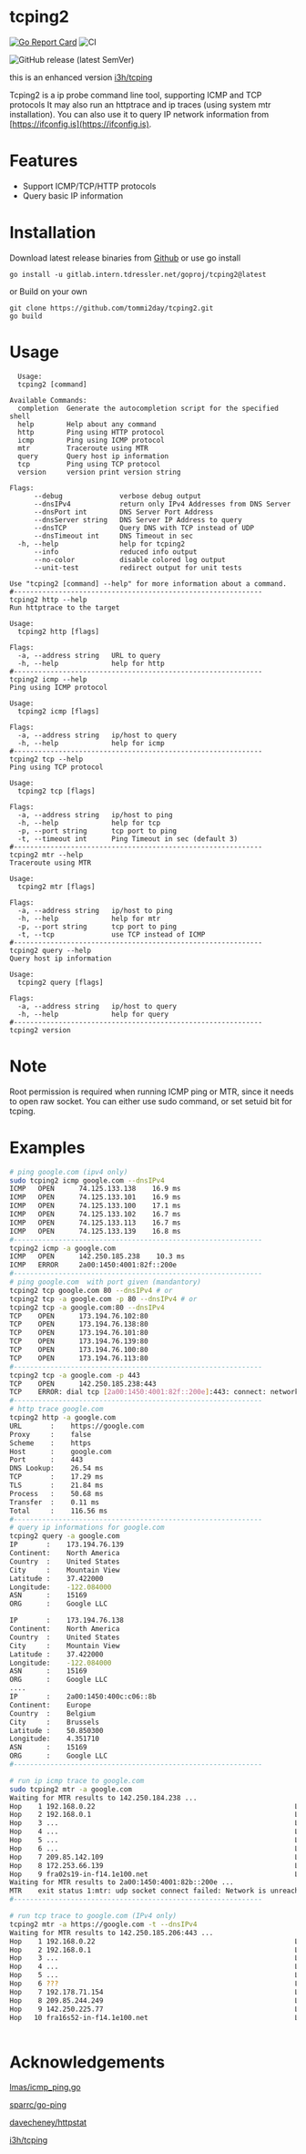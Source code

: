 # tcping2

[![Go Report Card](https://goreportcard.com/badge/github.com/tommi2day/tcping2)](https://goreportcard.com/report/github.com/tommi2day/tcping2)
![CI](https://github.com/tommi2day/tcping2/actions/workflows/main.yml/badge.svg)
<!--[![codecov](https://codecov.io/gh/Tommi2Day/tcping2/branch/main/graph/badge.svg?token=C1IP9AMBUM)](https://codecov.io/gh/Tommi2Day/tcping2) -->
![GitHub release (latest SemVer)](https://img.shields.io/github/v/release/tommi2day/tcping2)

this is an enhanced version [i3h/tcping](https://github.com/i3h/tcping)

Tcping2 is a ip probe command line tool, supporting ICMP and TCP protocols 
It may also run an httptrace and ip traces (using system mtr installation).
You can also use it to query IP network information from [https://ifconfig.is](https://ifconfig.is).

# Features

- Support ICMP/TCP/HTTP protocols
- Query basic IP information

# Installation

Download latest release binaries from [Github](https://github.com/tommi2day/tcping2)
or use go install

```
go install -u gitlab.intern.tdressler.net/goproj/tcping2@latest
```
or Build on your own

```
git clone https://github.com/tommi2day/tcping2.git
go build
```

# Usage

```
  Usage:
  tcping2 [command]

Available Commands:
  completion  Generate the autocompletion script for the specified shell
  help        Help about any command
  http        Ping using HTTP protocol
  icmp        Ping using ICMP protocol
  mtr         Traceroute using MTR
  query       Query host ip information
  tcp         Ping using TCP protocol
  version     version print version string

Flags:
      --debug              verbose debug output
      --dnsIPv4            return only IPv4 Addresses from DNS Server
      --dnsPort int        DNS Server Port Address
      --dnsServer string   DNS Server IP Address to query
      --dnsTCP             Query DNS with TCP instead of UDP
      --dnsTimeout int     DNS Timeout in sec
  -h, --help               help for tcping2
      --info               reduced info output
      --no-color           disable colored log output
      --unit-test          redirect output for unit tests

Use "tcping2 [command] --help" for more information about a command.
#-------------------------------------------------------------
tcping2 http --help
Run httptrace to the target

Usage:
  tcping2 http [flags]

Flags:
  -a, --address string   URL to query
  -h, --help             help for http
#-------------------------------------------------------------
tcping2 icmp --help
Ping using ICMP protocol

Usage:
  tcping2 icmp [flags]

Flags:
  -a, --address string   ip/host to query
  -h, --help             help for icmp
#-------------------------------------------------------------
tcping2 tcp --help
Ping using TCP protocol

Usage:
  tcping2 tcp [flags]

Flags:
  -a, --address string   ip/host to ping
  -h, --help             help for tcp
  -p, --port string      tcp port to ping
  -t, --timeout int      Ping Timeout in sec (default 3)
#-------------------------------------------------------------
tcping2 mtr --help
Traceroute using MTR

Usage:
  tcping2 mtr [flags]

Flags:
  -a, --address string   ip/host to ping
  -h, --help             help for mtr
  -p, --port string      tcp port to ping
  -t, --tcp              use TCP instead of ICMP
#-------------------------------------------------------------
tcping2 query --help
Query host ip information

Usage:
  tcping2 query [flags]

Flags:
  -a, --address string   ip/host to query
  -h, --help             help for query
#-------------------------------------------------------------
tcping2 version
```

# Note

Root permission is required when running ICMP ping or MTR, since it needs to open raw socket.
You can either use sudo command, or set setuid bit for tcping.

# Examples

```bash
# ping google.com (ipv4 only)
sudo tcping2 icmp google.com --dnsIPv4
ICMP   OPEN      74.125.133.138    16.9 ms
ICMP   OPEN      74.125.133.101    16.9 ms
ICMP   OPEN      74.125.133.100    17.1 ms
ICMP   OPEN      74.125.133.102    16.7 ms
ICMP   OPEN      74.125.133.113    16.7 ms
ICMP   OPEN      74.125.133.139    16.8 ms
#-------------------------------------------------------------
tcping2 icmp -a google.com 
ICMP   OPEN      142.250.185.238    10.3 ms
ICMP   ERROR     2a00:1450:4001:82f::200e
#-------------------------------------------------------------
# ping google.com  with port given (mandantory)
tcping2 tcp google.com 80 --dnsIPv4 # or
tcping2 tcp -a google.com -p 80 --dnsIPv4 # or
tcping2 tcp -a google.com:80 --dnsIPv4
TCP    OPEN      173.194.76.102:80
TCP    OPEN      173.194.76.138:80
TCP    OPEN      173.194.76.101:80
TCP    OPEN      173.194.76.139:80
TCP    OPEN      173.194.76.100:80
TCP    OPEN      173.194.76.113:80
#-------------------------------------------------------------
tcping2 tcp -a google.com -p 443
TCP    OPEN      142.250.185.238:443
TCP    ERROR: dial tcp [2a00:1450:4001:82f::200e]:443: connect: network is unreachable
#-------------------------------------------------------------
# http trace google.com
tcping2 http -a google.com
URL       :    https://google.com
Proxy     :    false
Scheme    :    https
Host      :    google.com
Port      :    443
DNS Lookup:    26.54 ms
TCP       :    17.29 ms
TLS       :    21.84 ms
Process   :    50.68 ms
Transfer  :    0.11 ms
Total     :    116.56 ms
#-------------------------------------------------------------
# query ip informations for google.com
tcping2 query -a google.com
IP       :    173.194.76.139
Continent:    North America
Country  :    United States
City     :    Mountain View
Latitude :    37.422000
Longitude:    -122.084000
ASN      :    15169
ORG      :    Google LLC

IP       :    173.194.76.138
Continent:    North America
Country  :    United States
City     :    Mountain View
Latitude :    37.422000
Longitude:    -122.084000
ASN      :    15169
ORG      :    Google LLC
....
IP       :    2a00:1450:400c:c06::8b
Continent:    Europe
Country  :    Belgium
City     :    Brussels
Latitude :    50.850300
Longitude:    4.351710
ASN      :    15169
ORG      :    Google LLC
#-------------------------------------------------------------

# run ip icmp trace to google.com
sudo tcping2 mtr -a google.com 
Waiting for MTR results to 142.250.184.238 ...
Hop    1 192.168.0.22                                                 Loss:   0.00% Avg:  0.54
Hop    2 192.168.0.1                                                  Loss:   0.00% Avg:  1.19
Hop    3 ...                                                          Loss:   0.00% Avg:  1.66
Hop    4 ...                                                          Loss:   0.00% Avg:  5.61
Hop    5 ...                                                          Loss:   0.00% Avg:  9.66
Hop    6 ...                                                          Loss:   0.00% Avg:  9.53
Hop    7 209.85.142.109                                               Loss:   0.00% Avg: 12.30
Hop    8 172.253.66.139                                               Loss:   0.00% Avg:  9.81
Hop    9 fra02s19-in-f14.1e100.net                                    Loss:   0.00% Avg:  9.61
Waiting for MTR results to 2a00:1450:4001:82b::200e ...
MTR    exit status 1:mtr: udp socket connect failed: Network is unreachable
#-------------------------------------------------------------

# run tcp trace to google.com (IPv4 only)
tcping2 mtr -a https://google.com -t --dnsIPv4
Waiting for MTR results to 142.250.185.206:443 ...
Hop    1 192.168.0.22                                                 Loss:   0.00% Avg:  0.54
Hop    2 192.168.0.1                                                  Loss:   0.00% Avg:  1.19
Hop    3 ...                                                          Loss:   0.00% Avg:  1.66
Hop    4 ...                                                          Loss:   0.00% Avg:  5.61
Hop    5 ...                                                          Loss:   0.00% Avg:  9.66
Hop    6 ???                                                          Loss: 100.00% Avg:  0.00ms
Hop    7 192.178.71.154                                               Loss:   0.00% Avg:  9.85ms
Hop    8 209.85.244.249                                               Loss:   0.00% Avg: 10.54ms
Hop    9 142.250.225.77                                               Loss:   0.00% Avg:  9.75ms
Hop   10 fra16s52-in-f14.1e100.net                                    Loss:   0.00% Avg:  9.83ms



```


# Acknowledgements

[lmas/icmp_ping.go](https://gist.github.com/lmas/c13d1c9de3b2224f9c26435eb56e6ef3)

[sparrc/go-ping](https://github.com/sparrc/go-ping)

[davecheney/httpstat](https://github.com/davecheney/httpstat)

[i3h/tcping](https://github.com/i3h/tcping)
